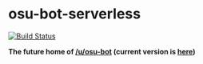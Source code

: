 # osu-bot-serverless

[![Build Status](https://travis-ci.org/christopher-dG/osu-bot-serverless.svg?branch=master)](https://travis-ci.org/christopher-dG/osu-bot-serverless)

**The future home of [/u/osu-bot](https://reddit.com/u/osu-bot)
(current version is [here](https://github.com/christopher-dG/OsuBot.jl))**
